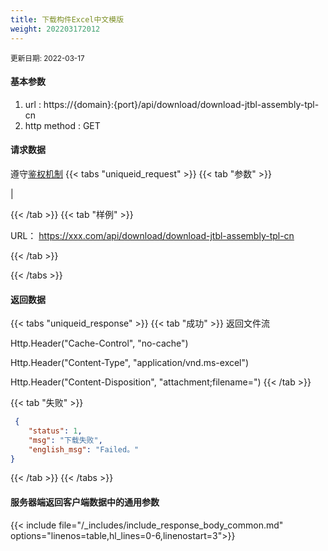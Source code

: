 ```yaml
---
title: 下载构件Excel中文模版
weight: 202203172012
---
```


<small>更新日期: 2022-03-17</small>

#### 基本参数
1. url : https://{domain}:{port}/api/download/download-jtbl-assembly-tpl-cn
2. http method : GET

#### 请求数据
遵守[鉴权机制](/auth/)
{{< tabs "uniqueid_request" >}}
{{< tab "参数" >}} 

| 

{{< /tab >}}
{{< tab "样例" >}}

URL： https://xxx.com/api/download/download-jtbl-assembly-tpl-cn
 
{{< /tab >}}

{{< /tabs >}}


#### 返回数据


{{< tabs "uniqueid_response" >}}
{{< tab "成功" >}} 
   返回文件流

   Http.Header("Cache-Control", "no-cache")

   Http.Header("Content-Type", "application/vnd.ms-excel")

   Http.Header("Content-Disposition", "attachment;filename=")
{{< /tab >}}

{{< tab "失败" >}}
```json
 {
    "status": 1,
    "msg": "下载失败",
    "english_msg": "Failed。"
}
```
{{< /tab >}}
{{< /tabs >}}
 
#### 服务器端返回客户端数据中的通用参数

{{< include file="/_includes/include_response_body_common.md"  options="linenos=table,hl_lines=0-6,linenostart=3">}}
